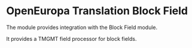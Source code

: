 # OpenEuropa Translation Block Field

The module provides integration with the Block Field module.

It provides a TMGMT field processor for block fields.
